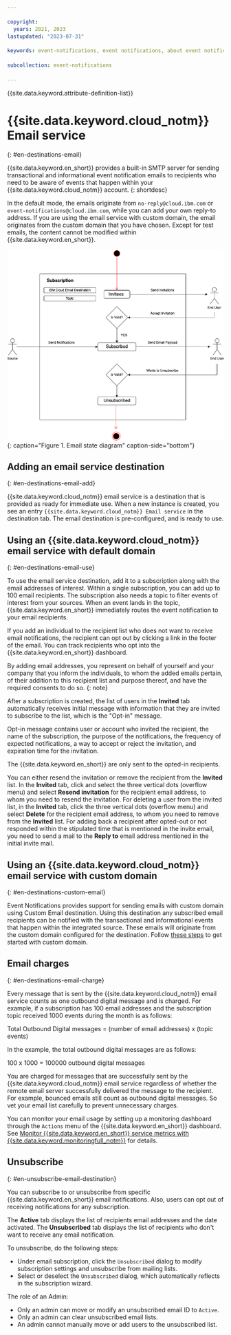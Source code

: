 ```yaml
---

copyright:
  years: 2021, 2023
lastupdated: "2023-07-31"

keywords: event-notifications, event notifications, about event notifications, destinations, email

subcollection: event-notifications

---
```


{{site.data.keyword.attribute-definition-list}}

# {{site.data.keyword.cloud_notm}} Email service
{: #en-destinations-email}

{{site.data.keyword.en_short}} provides a built-in SMTP server for sending transactional and informational event notification emails to recipients who need to be aware of events that happen within your {{site.data.keyword.cloud_notm}} account.
{: shortdesc}

In the default mode, the emails originate from `no-reply@cloud.ibm.com` or `event-notifications@cloud.ibm.com`, while you can add your own reply-to address. If you are using the email service with custom domain, the email originates from the custom domain that you have chosen. Except for test emails, the content cannot be modified within {{site.data.keyword.en_short}}. 

![Email state-diagram](images/en-email-state-diagram.png "Email state diagram"){: caption="Figure 1. Email state diagram" caption-side="bottom"}

## Adding an email service destination
{: #en-destinations-email-add}

{{site.data.keyword.cloud_notm}} email service is a destination that is provided as ready for immediate use. When a new instance is created, you see an entry `{{site.data.keyword.cloud_notm}} Email service` in the destination tab. The email destination is pre-configured, and is ready to use.

## Using an {{site.data.keyword.cloud_notm}} email service with default domain
{: #en-destinations-email-use}

To use the email service destination, add it to a subscription along with the email addresses of interest. Within a single subscription, you can add up to 100 email recipients. The subscription also needs a topic to filter events of interest from your sources. When an event lands in the topic, {{site.data.keyword.en_short}} immediately routes the event notification to your email recipients.

If you add an individual to the recipient list who does not want to receive email notifications, the recipient can opt out by clicking a link in the footer of the email. You can track recipients who opt into the {{site.data.keyword.en_short}} dashboard.

By adding email addresses, you represent on behalf of yourself and your company that you inform the individuals, to whom the added emails pertain, of their addition to this recipient list and purpose thereof, and have the required consents to do so.
{: note}

After a subscription is created, the list of users in the **Invited** tab automatically receives initial message with information that they are invited to subscribe to the list, which is the "Opt-in" message.

Opt-in message contains user or account who invited the recipient, the name of the subscription, the purpose of the notifications, the frequency of expected notifications, a way to accept or reject the invitation, and expiration time for the invitation.

The {{site.data.keyword.en_short}} are only sent to the opted-in recipients.

You can either resend the invitation or remove the recipient from the **Invited** list. In the **Invited** tab, click and select the three vertical dots (overflow menu) and select **Resend invitation** for the recipient email address, to whom you need to resend the invitation. For deleting a user from the invited list, in the **Invited** tab, click the three vertical dots (overflow menu) and select **Delete** for the recipient email address, to whom you need to remove from the **Invited** list. For adding back a recipient after opted-out or not responded within the stipulated time that is mentioned in the invite email, you need to send a mail to the **Reply to** email address mentioned in the initial invite mail.

## Using an {{site.data.keyword.cloud_notm}} email service with custom domain
{: #en-destinations-custom-email}

Event Notifications provides support for sending emails with custom domain using Custom Email destination. Using this destination any subscribed email recipients can be notified with the transactional and informational events that happen within the integrated source. These emails will originate from the custom domain configured for the destination. Follow [these steps](/docs/event-notifications?topic=event-notifications-en-destinations-custom-email) to get started with custom domain.

## Email charges
{: #en-destinations-email-charge}

Every message that is sent by the {{site.data.keyword.cloud_notm}} email service counts as one outbound digital message and is charged. For example, if a subscription has 100 email addresses and the subscription topic received 1000 events during the month is as follows:

Total Outbound Digital messages = (number of email addresses) x (topic events)

In the example, the total outbound digital messages are as follows:

100 x 1000 = 100000 outbound digital messages

You are charged for messages that are successfully sent by the {{site.data.keyword.cloud_notm}} email service regardless of whether the remote email server successfully delivered the message to the recipient. For example, bounced emails still count as outbound digital messages. So vet your email list carefully to prevent unnecessary charges.

You can monitor your email usage by setting up a monitoring dashboard through the `Actions` menu of the {{site.data.keyword.en_short}} dashboard. See [Monitor {{site.data.keyword.en_short}} service metrics with {{site.data.keyword.monitoringfull_notm}}](/docs/event-notifications?topic=event-notifications-en-monitoring#en-monitoring) for details.

## Unsubscribe
{: #en-unsubscribe-email-destination}

You can subscribe to or unsubscribe from specific {{site.data.keyword.en_short}} email notifications. Also, users can opt out of receiving notifications for any subscription.

The **Active** tab displays the list of recipients email addresses and the date activated. The **Unsubscribed** tab displays the list of recipients who don't want to receive any email notification.

To unsubscribe, do the following steps:
- Under email subscription, click the `Unsubscribed` dialog to modify subscription settings and unsubscribe from mailing lists.
- Select or deselect the `Unsubscribed` dialog, which automatically reflects in the subscription wizard.

The role of an Admin:
- Only an admin can move or modify an unsubscribed email ID to `Active`.
- Only an admin can clear unsubscribed email lists.
- An admin cannot manually move or add users to the unsubscribed list.
